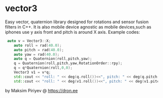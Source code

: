 # vector3
Easy vector, quaternion library designed for rotations and sensor fusion filters in C++.
It is also mobile device agnostic as mobile devices,such as iphones use y axis front and pitch is around X axis.
Example codes:
```c++
 auto v = Vector3::X;
    auto roll = rad(40.0);
    auto pitch = rad(40.0);
    auto yaw = rad(40.0);
    auto q = Quaternion(roll,pitch,yaw);
    q = Quaternion(roll,pitch,yaw,RotationOrder::rpy);
    q = q*Quaternion(roll,0,0);
    Vector3 v1 = v*q;
    std::cout << "roll: " << deg(q.roll())<<", pitch: " << deg(q.pitch()) << ", yaw: " << deg(q.yaw()) << endl;
    std::cout << "roll: " << deg(v1.roll())<<", pitch: " << deg(v1.pitch()) << ", yaw: " << deg(v1.yaw()) << endl;
```

by Maksim Piriyev @ https://dron.ee
